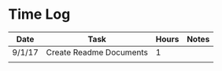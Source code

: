 # Time Log

| Date | Task | Hours | Notes|
|------|------|-------|------|
| 9/1/17 | Create Readme Documents | 1 |  |
|  |  |  |  |